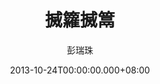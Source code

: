 ---
issue: 42
title: 搣籮搣䈪
author: 彭瑞珠
language: 四縣
date: 2013-10-24T00:00:00.000+08:00
topic: 文史
difficulty: 2
wikidata: Q98095850
wikidata_link: https://www.wikidata.org/wiki/Q98095850
---